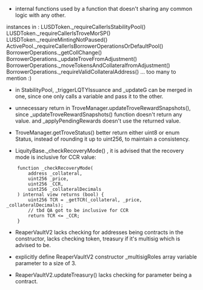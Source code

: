 - internal functions used by a function that doesn't sharing any common logic with any other.

instances in :
LUSDToken._requireCallerIsStabilityPool()
LUSDToken._requireCallerIsTroveMorSP()
LUSDToken._requireMintingNotPaused()
ActivePool._requireCallerIsBorrowerOperationsOrDefaultPool()
BorrowerOperations._getCollChange()
BorrowerOperations._updateTroveFromAdjustment()
BorrowerOperations._moveTokensAndCollateralfromAdjustment()
BorrowerOperations._requireValidCollateralAddress()
... too many to mention :)

- in StabilityPool, _triggerLQTYIssuance and _updateG can be merged in one, since one only calls a variable and pass it to the other.

- unnecessary return in TroveManager.updateTroveRewardSnapshots(), since _updateTroveRewardSnapshots() function doesn't return any value. and _applyPendingRewards doesn't use the returned value.

- TroveManager.getTroveStatus() better return either uint8 or enum Status, instead of rounding it up to uint256, to maintain a consistency.

- LiquityBase._checkRecoveryMode() , it is advised that the recovery mode is inclusive for CCR value:

```solidity
    function _checkRecoveryMode(
        address _collateral,
        uint256 _price,
        uint256 _CCR,
        uint256 _collateralDecimals
    ) internal view returns (bool) {
        uint256 TCR = _getTCR(_collateral, _price, _collateralDecimals);
        // tbd QA got to be inclusive for CCR
        return TCR <= _CCR;
    }
```

- ReaperVaultV2 lacks checking for addresses being contracts in the constructor, lacks checking token, treasury if it's multisig which is advised to be.

- explicitly define ReaperVaultV2 constructor _multisigRoles array variable parameter to a size of 3.

- ReaperVaultV2.updateTreasury() lacks checking for parameter being a contract.
